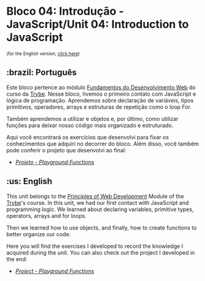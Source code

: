 # Bloco 04: Introdução - JavaScript/Unit 04: Introduction to JavaScript
<small>(for the English version, <a href="#en">click here</a>)</small>
<h2>:brazil: Português</h2>
<p>Este bloco pertence ao módulo <a href="https://github.com/raphaelalmeidamartins/trybe_exercicios/tree/main/1_fundamentos-do-desv-web" rel="prev">Fundamentos do Desenvolvimento Web</a> do curso da <a href="https://www.betrybe.com/">Trybe</a>. Nesse bloco, tivemos o primeiro contato com JavaScript e lógica de programação. Aprendemos sobre declaração de variáveis, tipos primitivos, operadores, arrays e estruturas de repetição como o loop For.</p>
<p>Também aprendemos a utilizar e objetos e, por último, como utilizar funções para deixar nosso código mais organizado e estruturado.</p>
<p>Aqui você encontrará os exercícios que desenvolvi para fixar os conhecimentos que adquiri no decorrer do bloco. Além disso, você também pode conferir o projeto que desenvolvi ao final:</p>

- _[Projeto - Playground Functions](https://github.com/raphaelalmeidamartins/project-playground-functions)_

<h2 id="en">:us: English</h2>
<p>This unit belongs to the <a href="https://github.com/raphaelalmeidamartins/trybe_exercicios/tree/main/1_fundamentos-do-desv-web">Principles of Web Development</a> Module of the <a href="https://www.betrybe.com/">Trybe</a>'s course. In this unit, we had our first contact with JavaScript and programming logic. We learned about declaring variables, primitive types, operators, arrays and for loops.</p>
<p>Then we learned how to use objects, and finally, how to create functions to better organize our code.</p>
<p>Here you will find the exercises I developed to record the knowledge I acquired during the unit. You can also check out the project I developed in the end:</p>

- _[Project - Playground Functions](https://github.com/raphaelalmeidamartins/project-playground-functions)_
